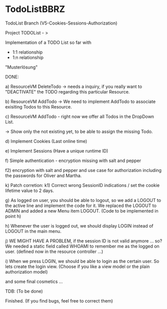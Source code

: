 # TodoListBBRZ
TodoList 
Branch (V5-Cookies-Sessions-Authorization)

Project TODOList - >

Implementation of a TODO List so far with
- 1:1 relationship
- 1:n relationship

"Musterlösung"

DONE: 

a) ResourceVM DeleteTodo -> needs a inquiry, if you really want to "DEACTIVATE"
the TODO regarding this particular Resource.

b) ResourceVM AddTodo -> We need to implement AddTodo to associate exisiting Todos
to this Resource.

c) ResourceVM AddTodo - right now we offer all Todos in the DropDown List.

-> Show only the not existing yet, to be able to assign the missing Todo. 

d) Implement Cookies (Last online time)

e) Implement Sessions (Have a unique runtime ID)

f) Simple authentication - encryption missing with salt and pepper

f2) encryption with salt and pepper and use case for authorization
including the passwords for Oliver and Martha. 

k) Patch corretion: 
k1) Correct wrong SessionID indications / set the cookie lifetime value to 2 days.

g) As logged on user, you should be able to logout, so we add a LOGOUT to the active line and 
implement the code for it. We replaced the LOGOUT to ADMIN and added a new Menu item LOGOUT.
(Code to be implemented in point h)

h) Whenever the user is logged out, we should display LOGIN instead of LOGOUT in the main menu.

j) WE MIGHT HAVE A PROBLEM, if the session ID is not valid anymore ... so? 
We needed a static field called WHOAMI to remember me as the logged on user.
(defined now in the resource controller ...)

i) When we press LOGIN, we should be able to login as the certain user. 
So lets create the login view. (Choose if you like a view model or the plain authorization model)

and some final cosmetics ... 

TDB: (To be done)

Finished. (If you find bugs, feel free to correct them)














